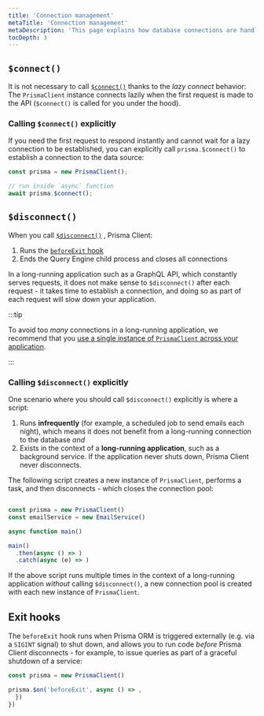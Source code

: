 ```yaml
---
title: 'Connection management'
metaTitle: 'Connection management'
metaDescription: 'This page explains how database connections are handled with Prisma Client and how to manually connect and disconnect your database.'
tocDepth: 3
---
```


## `$connect()`

It is not necessary to call [`$connect()`](/orm/reference/prisma-client-reference#connect-1) thanks to the _lazy connect_ behavior: The `PrismaClient` instance connects lazily when the first request is made to the API (`$connect()` is called for you under the hood).

### Calling `$connect()` explicitly

If you need the first request to respond instantly and cannot wait for a lazy connection to be established, you can explicitly call `prisma.$connect()` to establish a connection to the data source:

```ts
const prisma = new PrismaClient();

// run inside `async` function
await prisma.$connect();
```

## `$disconnect()`

When you call [`$disconnect()`](/orm/reference/prisma-client-reference#disconnect-1) , Prisma Client:

1. Runs the [`beforeExit` hook](#exit-hooks)
2. Ends the Query Engine child process and closes all connections

In a long-running application such as a GraphQL API, which constantly serves requests, it does not make sense to `$disconnect()` after each request - it takes time to establish a connection, and doing so as part of each request will slow down your application.

:::tip

To avoid too _many_ connections in a long-running application, we recommend that you [use a single instance of `PrismaClient` across your application](/orm/prisma-client/setup-and-configuration/instantiate-prisma-client#the-number-of-prismaclient-instances-matters).

:::

### Calling `$disconnect()` explicitly

One scenario where you should call `$disconnect()` explicitly is where a script:

1. Runs **infrequently** (for example, a scheduled job to send emails each night), which means it does not benefit from a long-running connection to the database _and_
2. Exists in the context of a **long-running application**, such as a background service. If the application never shuts down, Prisma Client never disconnects.

The following script creates a new instance of `PrismaClient`, performs a task, and then disconnects - which closes the connection pool:

```ts highlight=19;normal

const prisma = new PrismaClient()
const emailService = new EmailService()

async function main()

main()
  .then(async () => )
  .catch(async (e) => )
```

If the above script runs multiple times in the context of a long-running application _without_ calling `$disconnect()`, a new connection pool is created with each new instance of `PrismaClient`.

## Exit hooks

The `beforeExit` hook runs when Prisma ORM is triggered externally (e.g. via a `SIGINT` signal) to shut down, and allows you to run code _before_ Prisma Client disconnects - for example, to issue queries as part of a graceful shutdown of a service:

```ts
const prisma = new PrismaClient()

prisma.$on('beforeExit', async () => ,
  })
})
```
